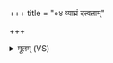 +++
title = "०४ व्याघ्रं दत्वताम्"

+++
<details><summary>मूलम् (VS)</summary>

व्या॒घ्रं द॒त्वतां॑ व॒यं प्र॑थ॒मं ज॑म्भयामसि।  
आदु॑ ष्टे॒नमथो॒ अहिं॑ यातु॒धान॒मथो॒ वृक॑म् ॥
</details>